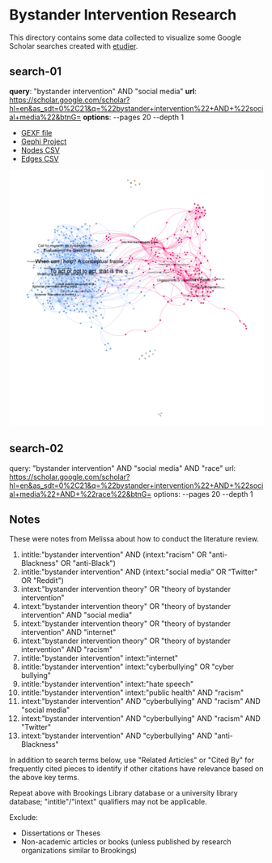 # Bystander Intervention Research

This directory contains some data collected to visualize some Google Scholar searches created with [etudier](https://github.com/edsu/etudier).

## search-01

**query**: "bystander intervention" AND "social media"
**url**: https://scholar.google.com/scholar?hl=en&as_sdt=0%2C21&q=%22bystander+intervention%22+AND+%22social+media%22&btnG=
**options**: --pages 20 --depth 1

* [GEXF file](search-01.gexf)
* [Gephi Project](search-01.gephi)
* [Nodes CSV](search-01-nodes.csv)
* [Edges CSV](search-02-edges.csv)

<a href="search-01-all.png"><img width="700" src="search-01-all.png"></a>

## search-02
query: "bystander intervention" AND "social media" AND "race"
url: https://scholar.google.com/scholar?hl=en&as_sdt=0%2C21&q=%22bystander+intervention%22+AND+%22social+media%22+AND+%22race%22&btnG=
options: --pages 20 --depth 1

## Notes

These were notes from Melissa about how to conduct the literature review.

1. intitle:"bystander intervention" AND (intext:"racism" OR "anti-Blackness" OR "anti-Black")
2. intitle:"bystander intervention" AND (intext:"social media" OR “Twitter" OR "Reddit")
3. intext:"bystander intervention theory" OR "theory of bystander intervention"
4. intext:"bystander intervention theory" OR "theory of bystander intervention" AND "social media"
5. intext:"bystander intervention theory" OR "theory of bystander intervention" AND "internet"
6. intext:"bystander intervention theory" OR "theory of bystander intervention" AND "racism"
7. intitle:"bystander intervention" intext:"internet"
8. intitle:"bystander intervention" intext:"cyberbullying" OR "cyber bullying"
9. intitle:"bystander intervention" intext:"hate speech"
10. intitle:"bystander intervention" intext:"public health" AND "racism"
11. intext:"bystander intervention" AND "cyberbullying" AND "racism" AND "social media"
12. intext:"bystander intervention" AND "cyberbullying" AND "racism" AND "Twitter"
13. intext:"bystander intervention" AND "cyberbullying" AND "anti-Blackness"

In addition to search terms below, use "Related Articles" or "Cited By" for frequently cited pieces to identify if other citations have relevance based on the above key terms.

Repeat above with Brookings Library database or a university library database; "intitle"/"intext" qualifiers may not be applicable.

Exclude:
- Dissertations or Theses
- Non-academic articles or books (unless published by research organizations similar to Brookings)
